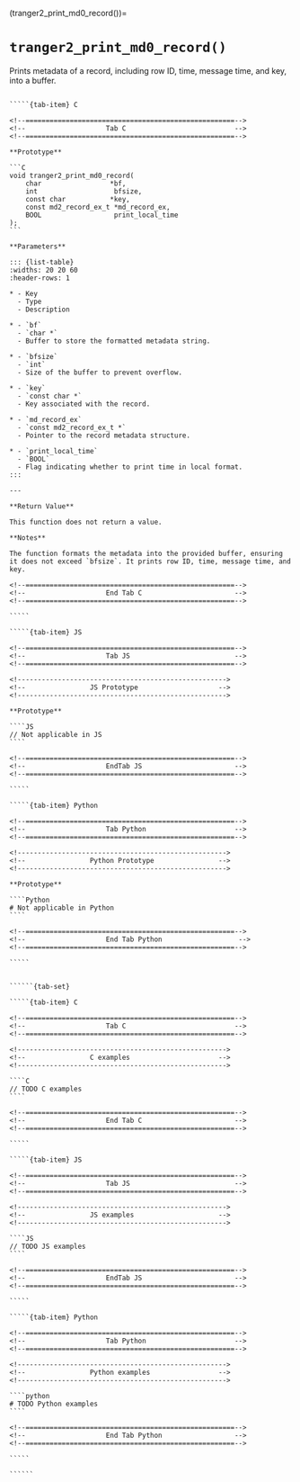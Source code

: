 <!-- ============================================================== -->
(tranger2_print_md0_record())=
# `tranger2_print_md0_record()`
<!-- ============================================================== -->

Prints metadata of a record, including row ID, time, message time, and key, into a buffer.

<!------------------------------------------------------------>
<!--                    Prototypes                          -->
<!------------------------------------------------------------>

``````{tab-set}

`````{tab-item} C

<!--====================================================-->
<!--                    Tab C                           -->
<!--====================================================-->

**Prototype**

```C
void tranger2_print_md0_record(
    char                 *bf,
    int                   bfsize,
    const char           *key,
    const md2_record_ex_t *md_record_ex,
    BOOL                  print_local_time
);
```

**Parameters**

::: {list-table}
:widths: 20 20 60
:header-rows: 1

* - Key
  - Type
  - Description

* - `bf`
  - `char *`
  - Buffer to store the formatted metadata string.

* - `bfsize`
  - `int`
  - Size of the buffer to prevent overflow.

* - `key`
  - `const char *`
  - Key associated with the record.

* - `md_record_ex`
  - `const md2_record_ex_t *`
  - Pointer to the record metadata structure.

* - `print_local_time`
  - `BOOL`
  - Flag indicating whether to print time in local format.
:::

---

**Return Value**

This function does not return a value.

**Notes**

The function formats the metadata into the provided buffer, ensuring it does not exceed `bfsize`. It prints row ID, time, message time, and key.

<!--====================================================-->
<!--                    End Tab C                       -->
<!--====================================================-->

`````

`````{tab-item} JS

<!--====================================================-->
<!--                    Tab JS                          -->
<!--====================================================-->

<!---------------------------------------------------->
<!--                JS Prototype                    -->
<!---------------------------------------------------->

**Prototype**

````JS
// Not applicable in JS
````

<!--====================================================-->
<!--                    EndTab JS                       -->
<!--====================================================-->

`````

`````{tab-item} Python

<!--====================================================-->
<!--                    Tab Python                      -->
<!--====================================================-->

<!---------------------------------------------------->
<!--                Python Prototype                -->
<!---------------------------------------------------->

**Prototype**

````Python
# Not applicable in Python
````

<!--====================================================-->
<!--                    End Tab Python                   -->
<!--====================================================-->

`````

``````

<!------------------------------------------------------------>
<!--                    Examples                            -->
<!------------------------------------------------------------>

```````{dropdown} Examples

``````{tab-set}

`````{tab-item} C

<!--====================================================-->
<!--                    Tab C                           -->
<!--====================================================-->

<!---------------------------------------------------->
<!--                C examples                      -->
<!---------------------------------------------------->

````C
// TODO C examples
````

<!--====================================================-->
<!--                    End Tab C                       -->
<!--====================================================-->

`````

`````{tab-item} JS

<!--====================================================-->
<!--                    Tab JS                          -->
<!--====================================================-->

<!---------------------------------------------------->
<!--                JS examples                     -->
<!---------------------------------------------------->

````JS
// TODO JS examples
````

<!--====================================================-->
<!--                    EndTab JS                       -->
<!--====================================================-->

`````

`````{tab-item} Python

<!--====================================================-->
<!--                    Tab Python                      -->
<!--====================================================-->

<!---------------------------------------------------->
<!--                Python examples                 -->
<!---------------------------------------------------->

````python
# TODO Python examples
````

<!--====================================================-->
<!--                    End Tab Python                  -->
<!--====================================================-->

`````

``````

```````
